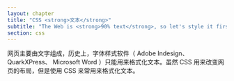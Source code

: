 ```yaml
---
layout: chapter
title: "CSS <strong>文本</strong>"
subtitle: "The Web is <strong>90% text</strong>, so let's style it first"
section: css
---
```


网页主要由文字组成，历史上，字体样式软件（ Adobe Indesign、 QuarkXPress、 Microsoft Word ）只能用来格式化文本。虽然 CSS 用来改变网页的布局，但是使用 CSS 来常用来格式化文本。